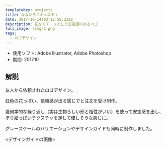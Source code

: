 ```yaml
---
templateKey: projects
title: なないろコミュニティ
date: 2017-10-14T03:12:59.232Z
description: 花をモチーフとした安定感のあるロゴ
full_image: /img/2.png
tags:
  - ロゴデザイン
---
```


- 使用ソフト: Adobe Illustrator, Adobe Photoshop
- 期間: 2017.10

## 解説

友人から依頼されたロゴデザイン。

虹色の花っぽい、信頼感が出る感じでと注文を受け制作。

幾何学的な繰り返し（実は生物らしい形と相性がいい）を使って安定感を出し、塗り絵っぽいテクスチャを足して優しそうな感じに。

グレースケールのバリエーションやデザインガイドも同時に制作しました。

<デザインガイドの画像>
